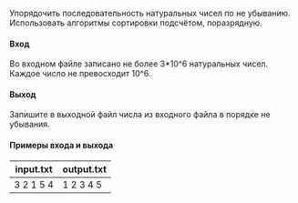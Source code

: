 Упорядочить последовательность натуральных чисел по не убыванию. Использовать алгоритмы сортировки подсчётом, поразрядную.

#### Вход
Во входном файле записано не более 3*10^6 натуральных чисел. Каждое число не превосходит 10^6.

#### Выход
Запишите  в выходной файл числа из входного файла в порядке не убывания.

#### Примеры входа и выхода
| input.txt | output.txt |
|-----------|------------|
| 3 2 1 5 4 | 1 2 3 4 5  |